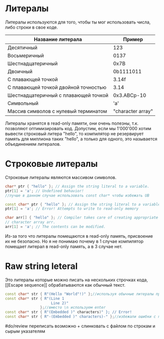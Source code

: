 # Литералы
Литералы используются для того, чтобы ты мог использовать числа, либо строки в свое коде.

| Название литерала                    | Пример            |
| ------------------------------------ | ----------------- |
| Десятичный                           | 123               |
| Восьмеричный                         | 0137              |
| Шестнадцатеричный                    | 0x7B              |
| Двоичный                             | 0b1111011         |
| С плавающей точкой                   | 3.14f             |
| С плавающей точкой двойной точностью | 3.14              |
| Шестнадцатеричный с плавающей точкой | 0x3.ABCp-10       |
| Символьный                           | 'a'               |
| Массив символов с нулевый терминатом | "character array" |

Литералы хранятся в read-only памяти, они очень полезны, т.к. позволяют оптимизировать код. Допустим, если мы 1'000'000 хотим вывести строковый литера "hello", то компилятор не резервирует память для миллиона таких "hello", а только для одного, это называется объединением литералов.

# Строковые литералы
Строковые литералы являются массивом символов.

```cpp
char* ptr { "hello" }; // Assign the string literal to a variable.
ptr[1] = 'a'; // Undefined behavior!
//лучше в данном случае использовать const char* чтобы избежать UB

const char* ptr { "hello" }; // Assign the string literal to a variable.
ptr[1] = 'a'; // Error! Attempts to write to read-only memory

char arr[] { "hello" }; // Compiler takes care of creating appropriate sized
// character array arr.
arr[1] = 'a'; // The contents can be modified.
```

Из-за того что литералы помещаются в read-only память, присвоение их не безопасно. Но я не понимаю почему в 1 случае компилятор помещает литерал в read-only память, а в 3 случае нет.

# Raw string leteral
Это литералы которые можно писать на нескольких строчках кода, [[Escape sequence]] обрабатываются как обычный текст.

```cpp
const char* str { R"(Hello "World"!)" };//используя обычные литералы пришлось использовать escape sequence для того что обернуть World в кавычки
const char* str { R"(Line 1
					 Line 2)" 
				};//вместо \n используем enter
const char* str { R"(Embedded )" characters)" }; // Error!
const char* str { R"-(Embedded )" characters)-" };//избежали ошибки с помощью черточек
```

#do/review переписать возможно + слинковать с файлом по строкам и сырым указателям